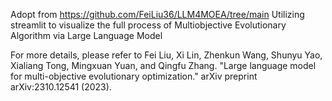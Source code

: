 Adopt from https://github.com/FeiLiu36/LLM4MOEA/tree/main
Utilizing streamlit to visualize the full process of Multiobjective Evolutionary Algorithm via Large Language Model

For more details, please refer to Fei Liu, Xi Lin, Zhenkun Wang, Shunyu Yao, Xialiang Tong, Mingxuan Yuan, and Qingfu Zhang. "Large language model for multi-objective evolutionary optimization." arXiv preprint arXiv:2310.12541 (2023).
